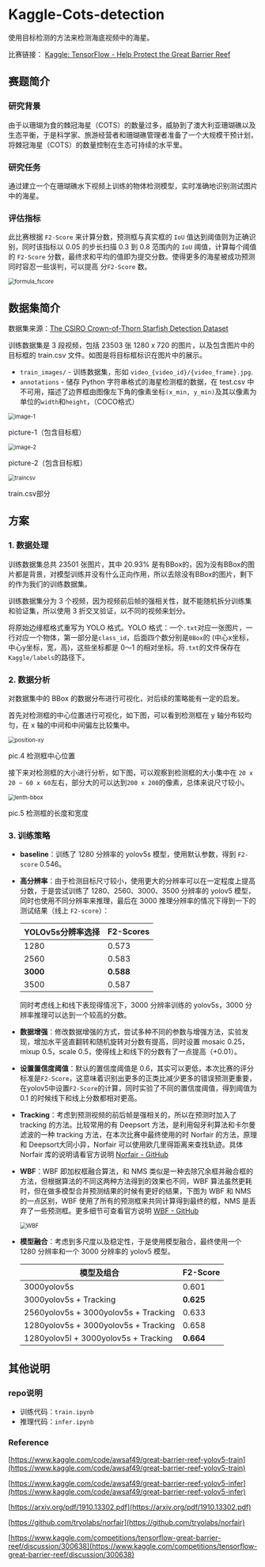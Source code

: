 # Kaggle-Cots-detection

使用目标检测的方法来检测海底视频中的海星。

比赛链接： [Kaggle: TensorFlow - Help Protect the Great Barrier Reef](https://www.kaggle.com/competitions/tensorflow-great-barrier-reef/overview)



## 赛题简介

### 研究背景

由于以珊瑚为食的棘冠海星（COTS）的数量过多，威胁到了澳大利亚珊瑚礁以及生态平衡，于是科学家、旅游经营者和珊瑚礁管理者准备了一个大规模干预计划，将棘冠海星（COTS）的数量控制在生态可持续的水平里。

### 研究任务

通过建立一个在珊瑚礁水下视频上训练的物体检测模型，实时准确地识别测试图片中的海星。

### 评估指标

此比赛根据 `F2-Score` 来计算分数，预测框与真实框的 `IoU` 值达到阈值则为正确识别，同时该指标以 0.05 的步长扫描 0.3 到 0.8 范围内的 `IoU` 阈值，计算每个阈值的 `F2-Score`  分数，最终求和平均的值即为提交分数。使得更多的海星被成功预测同时容忍一些误判，可以提高  分`F2-Score` 数。

<img src="assets\readme\formula_fscore.png" alt="formula_fscore" style="zoom:80%;" />

## 数据集简介

数据集来源：[The CSIRO Crown-of-Thorn Starfish Detection Dataset](https://arxiv.org/abs/2111.14311)

训练数据集是 3 段视频，包括 23503 张 1280 x 720 的图片，以及包含图片中的目标框的 train.csv 文件。如图是将目标框标识在图片中的展示。

- `train_images/` - 训练数据集，形如 `video_{video_id}/{video_frame}.jpg`.
- `annotations` - 储存 Python 字符串格式的海星检测框的数据，在 test.csv 中不可用，描述了边界框由图像左下角的像素坐标`(x_min, y_min)`及其以像素为单位的`width`和`height`，（COCO格式）

<img src="assets\readme\image-1.png" alt="image-1" style="zoom:80%;" />

picture-1（包含目标框）

<img src="assets\readme\image-2.png" alt="image-2" style="zoom:80%;" />

picture-2（包含目标框）

<img src="assets\readme\traincsv.png" alt="traincsv" style="zoom:80%;" />

train.csv部分



## 方案

### 1. 数据处理

训练数据集总共 23501 张图片，其中 20.93% 是有BBox的，因为没有BBox的图片都是背景，对模型训练并没有什么正向作用，所以去除没有BBox的图片，剩下的作为我们的训练数据集。

训练数据集分为 3 个视频，因为视频前后帧的强相关性，就不能随机拆分训练集和验证集，所以使用 3 折交叉验证，以不同的视频来划分。

将原始边缘框格式重写为 YOLO 格式。YOLO 格式：一个`.txt`对应一张图片，一行对应一个物体，第一部分是`class_id`，后面四个数分别是`BBox`的 (中心x坐标，中心y坐标，宽，高)，这些坐标都是 0～1 的相对坐标。将`.txt`的文件保存在`Kaggle/labels`的路径下。

### 2. 数据分析

对数据集中的 BBox 的数据分布进行可视化，对后续的策略能有一定的启发。

首先对检测框的中心位置进行可视化，如下图，可以看到检测框在 y 轴分布较均匀，在 x 轴的中间和中间偏左比较集中。

<img src="assets\readme\position-xy.png" alt="position-xy" style="zoom:80%;" />

pic.4 检测框中心位置


接下来对检测框的大小进行分析，如下图，可以观察到检测框的大小集中在 `20 x 20 ~ 60 x 60`左右，部分大的可以达到`200 x 200`的像素，总体来说尺寸较小。

<img src="assets\readme\lenth-bbox.png" alt="lenth-bbox" style="zoom:80%;" />

pic.5 检测框的长度和宽度


### 3. 训练策略

- **baseline**：训练了 1280 分辨率的 yolov5s 模型，使用默认参数，得到 `F2-score` 0.546。

- **高分辨率**：由于检测目标尺寸较小，使用更大的分辨率可以在一定程度上提高分数，于是尝试训练了 1280、2560、3000、3500 分辨率的 yolov5 模型，同时也使用不同分辨率来推理，最后在 3000 推理分辨率的情况下得到一下的测试结果（线上 `F2-score`）：

  | **YOLOv5s分辨率选择** | **F2-Scores** |
  | :-------------------- | ------------- |
  | 1280                  | 0.573         |
  | 2560                  | 0.583         |
  | **3000**              | **0.588**     |
  | 3500                  | 0.587         |

  同时考虑线上和线下表现得情况下，3000 分辨率训练的 yolov5s，3000 分辨率推理可以达到一个较高的分数。

- **数据增强**：修改数据增强的方式，尝试多种不同的参数与增强方法，实验发现，增加水平竖直翻转和随机旋转对分数有提高，同时设置 mosaic 0.25，mixup 0.5，scale 0.5，使得线上和线下的分数有了一点提高（+0.01）。

- **设置置信度阈值**：默认的置信度阈值是 0.6，其实可以更低，本次比赛的评分标准是`F2-Score`，这意味着识别出更多的正类比减少更多的错误预测更重要，在yolov5中设置`F2-Score`的计算，同时实验了不同的置信度阈值，得到阈值为 0.1 的时候线下和线上分数都相对更高。

- **Tracking**：考虑到预测视频的前后帧是强相关的，所以在预测时加入了 tracking 的方法。比较常用的有 Deepsort 方法，是利用匈牙利算法和卡尔曼滤波的一种 tracking 方法，在本次比赛中最终使用的时 Norfair 的方法，原理和 Deepsort大同小异，Norfair 可以使用欧几里得距离来查找轨迹。具体 Norfair 库的说明请看官方说明 [Norfair - GitHub](https://github.com/tryolabs/norfair) 

- **WBF**：WBF 即加权框融合算法，和 NMS 类似是一种去除冗余框并融合框的方法，但根据算法的不同这两种方法得到的效果也不同，WBF 算法虽然更耗时，但在做多模型合并预测结果的时候有更好的结果，下图为 WBF 和 NMS 的一点区别，WBF 使用了所有的预测框来共同计算得到最终的框，NMS 是丢弃了一些预测框。更多细节可查看官方说明 [WBF - GitHub](https://github.com/ZFTurbo/Weighted-Boxes-Fusion)

  <img src="assets\readme\WBF.png" alt="WBF" style="zoom:80%;" />

- **模型融合**：考虑到多尺度以及稳定性，于是使用模型融合，最终使用一个 1280 分辨率和一个 3000 分辨率的 yolov5 模型。

  | **模型及组合**                       | **F2-Score** |
  | ------------------------------------ | ------------ |
  | 3000yolov5s                          | 0.601        |
  | 3000yolov5s + Tracking               | **0.625**    |
  | 2560yolov5s + 3000yolov5s + Tracking | 0.633        |
  | 1280yolov5s + 3000yolov5s + Tracking | 0.658        |
  | 1280yolov5l + 3000yolov5s + Tracking | **0.664**    |



## 其他说明

### repo说明

- 训练代码：`train.ipynb`
- 推理代码：`infer.ipynb`

### Reference

[https://www.kaggle.com/code/awsaf49/great-barrier-reef-yolov5-train](https://www.kaggle.com/code/awsaf49/great-barrier-reef-yolov5-train)

[https://www.kaggle.com/code/awsaf49/great-barrier-reef-yolov5-infer](https://www.kaggle.com/code/awsaf49/great-barrier-reef-yolov5-infer)

[https://arxiv.org/pdf/1910.13302.pdf](https://arxiv.org/pdf/1910.13302.pdf)

[https://github.com/tryolabs/norfair](https://github.com/tryolabs/norfair)

[https://www.kaggle.com/competitions/tensorflow-great-barrier-reef/discussion/300638](https://www.kaggle.com/competitions/tensorflow-great-barrier-reef/discussion/300638)





